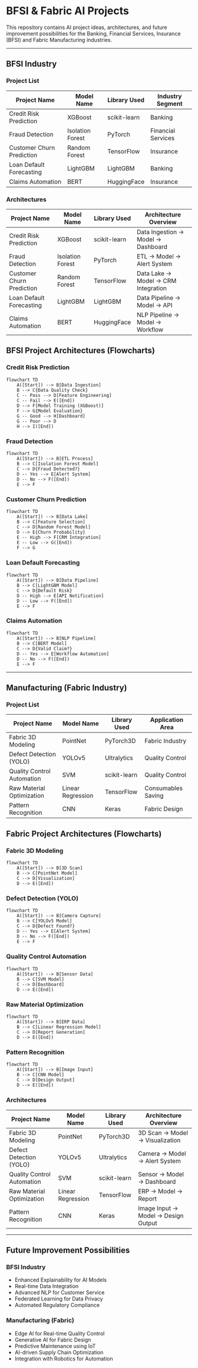 
# BFSI & Fabric AI Projects

This repository contains AI project ideas, architectures, and future improvement possibilities for the Banking, Financial Services, Insurance (BFSI) and Fabric Manufacturing industries.

---

## BFSI Industry

### Project List
| Project Name                | Model Name         | Library Used   | Industry Segment         |
|----------------------------|--------------------|----------------|-------------------------|
| Credit Risk Prediction      | XGBoost            | scikit-learn   | Banking                 |
| Fraud Detection             | Isolation Forest   | PyTorch        | Financial Services      |
| Customer Churn Prediction   | Random Forest      | TensorFlow     | Insurance               |
| Loan Default Forecasting    | LightGBM           | LightGBM       | Banking                 |
| Claims Automation           | BERT               | HuggingFace    | Insurance               |

### Architectures
| Project Name                | Model Name         | Library Used   | Architecture Overview   |
|----------------------------|--------------------|----------------|-------------------------|
| Credit Risk Prediction      | XGBoost            | scikit-learn   | Data Ingestion → Model → Dashboard |
| Fraud Detection             | Isolation Forest   | PyTorch        | ETL → Model → Alert System         |
| Customer Churn Prediction   | Random Forest      | TensorFlow     | Data Lake → Model → CRM Integration|
| Loan Default Forecasting    | LightGBM           | LightGBM       | Data Pipeline → Model → API        |
| Claims Automation           | BERT               | HuggingFace    | NLP Pipeline → Model → Workflow    |
## BFSI Project Architectures (Flowcharts)

### Credit Risk Prediction
```mermaid
flowchart TD
	A([Start]) --> B[Data Ingestion]
	B --> C{Data Quality Check}
	C -- Pass --> D[Feature Engineering]
	C -- Fail --> E([End])
	D --> F[Model Training (XGBoost)]
	F --> G{Model Evaluation}
	G -- Good --> H[Dashboard]
	G -- Poor --> D
	H --> I([End])
```

### Fraud Detection
```mermaid
flowchart TD
	A([Start]) --> B[ETL Process]
	B --> C[Isolation Forest Model]
	C --> D{Fraud Detected?}
	D -- Yes --> E[Alert System]
	D -- No --> F([End])
	E --> F
```

### Customer Churn Prediction
```mermaid
flowchart TD
	A([Start]) --> B[Data Lake]
	B --> C[Feature Selection]
	C --> D[Random Forest Model]
	D --> E{Churn Probability}
	E -- High --> F[CRM Integration]
	E -- Low --> G([End])
	F --> G
```

### Loan Default Forecasting
```mermaid
flowchart TD
	A([Start]) --> B[Data Pipeline]
	B --> C[LightGBM Model]
	C --> D{Default Risk}
	D -- High --> E[API Notification]
	D -- Low --> F([End])
	E --> F
```

### Claims Automation
```mermaid
flowchart TD
	A([Start]) --> B[NLP Pipeline]
	B --> C[BERT Model]
	C --> D{Valid Claim?}
	D -- Yes --> E[Workflow Automation]
	D -- No --> F([End])
	E --> F
```

---

## Manufacturing (Fabric Industry)

### Project List
| Project Name                | Model Name         | Library Used   | Application Area        |
|----------------------------|--------------------|----------------|-------------------------|
| Fabric 3D Modeling          | PointNet           | PyTorch3D      | Fabric Industry         |
| Defect Detection (YOLO)     | YOLOv5             | Ultralytics    | Quality Control         |
| Quality Control Automation  | SVM                | scikit-learn   | Quality Control         |
| Raw Material Optimization   | Linear Regression  | TensorFlow     | Consumables Saving      |
| Pattern Recognition         | CNN                | Keras          | Fabric Design           |
## Fabric Project Architectures (Flowcharts)

### Fabric 3D Modeling
```mermaid
flowchart TD
	A([Start]) --> B[3D Scan]
	B --> C[PointNet Model]
	C --> D[Visualization]
	D --> E([End])
```

### Defect Detection (YOLO)
```mermaid
flowchart TD
	A([Start]) --> B[Camera Capture]
	B --> C[YOLOv5 Model]
	C --> D{Defect Found?}
	D -- Yes --> E[Alert System]
	D -- No --> F([End])
	E --> F
```

### Quality Control Automation
```mermaid
flowchart TD
	A([Start]) --> B[Sensor Data]
	B --> C[SVM Model]
	C --> D[Dashboard]
	D --> E([End])
```

### Raw Material Optimization
```mermaid
flowchart TD
	A([Start]) --> B[ERP Data]
	B --> C[Linear Regression Model]
	C --> D[Report Generation]
	D --> E([End])
```

### Pattern Recognition
```mermaid
flowchart TD
	A([Start]) --> B[Image Input]
	B --> C[CNN Model]
	C --> D[Design Output]
	D --> E([End])
```

### Architectures
| Project Name                | Model Name         | Library Used   | Architecture Overview   |
|----------------------------|--------------------|----------------|-------------------------|
| Fabric 3D Modeling          | PointNet           | PyTorch3D      | 3D Scan → Model → Visualization    |
| Defect Detection (YOLO)     | YOLOv5             | Ultralytics    | Camera → Model → Alert System      |
| Quality Control Automation  | SVM                | scikit-learn   | Sensor → Model → Dashboard         |
| Raw Material Optimization   | Linear Regression  | TensorFlow     | ERP → Model → Report               |
| Pattern Recognition         | CNN                | Keras          | Image Input → Model → Design Output|

---

## Future Improvement Possibilities

### BFSI Industry
- Enhanced Explainability for AI Models
- Real-time Data Integration
- Advanced NLP for Customer Service
- Federated Learning for Data Privacy
- Automated Regulatory Compliance

### Manufacturing (Fabric)
- Edge AI for Real-time Quality Control
- Generative AI for Fabric Design
- Predictive Maintenance using IoT
- AI-driven Supply Chain Optimization
- Integration with Robotics for Automation
